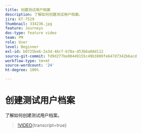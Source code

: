 ```yaml
---
title: 创建测试用户档案
description: 了解如何创建测试用户档案。
jira: KT-7529
thumbnail: 334236.jpg
feature: Journeys
doc-type: feature video
team: PM
role: User
level: Beginner
exl-id: b0725be6-2a3d-46cf-b78a-d53b6a88d112
source-git-commit: fd9d277be00449155c49b3809fe647d7342b6acd
workflow-type: tm+mt
source-wordcount: '24'
ht-degree: 100%

---
```


# 创建测试用户档案

了解如何创建测试用户档案。

>[!VIDEO](https://video.tv.adobe.com/v/334236?quality=12&learn=on){transcript=true}
